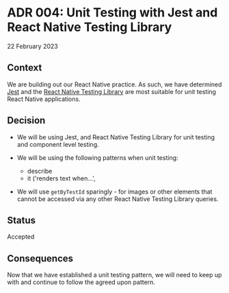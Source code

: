 # ADR 004: Unit Testing with Jest and React Native Testing Library

22 February 2023

## Context

We are building out our React Native practice. As such, we have determined [Jest](https://jestjs.io/) and the [React Native Testing Library](https://callstack.github.io/react-native-testing-library/) are most suitable for unit testing React Native applications.

## Decision

- We will be using Jest, and React Native Testing Library for unit testing and component level testing.
- We will be using the following patterns when unit testing:

  - describe <Component />
  - it ('renders text when...',

- We will use `getByTestId` sparingly - for images or other elements that cannot be accessed via any other React Native Testing Library queries.

## Status

Accepted

## Consequences

Now that we have established a unit testing pattern, we will need to keep up with and continue to follow the agreed upon pattern.
